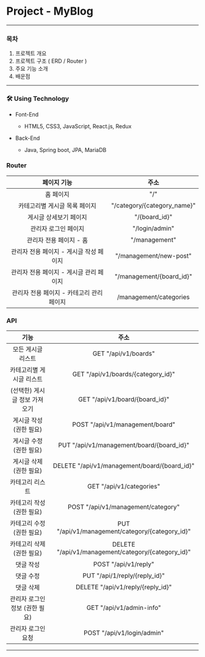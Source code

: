# Project - MyBlog 

-----

### 목차

1. 프로젝트 개요
2. 프로젝트 구조 ( ERD / Router )
3. 주요 기능 소개
4. 배운점

-----

### 🛠️ Using Technology

- Font-End
  - HTML5, CSS3, JavaScript, React.js, Redux

- Back-End
  - Java, Spring boot, JPA, MariaDB 

### Router

|                페이지 기능                |            주소             |
| :---------------------------------------: | :-------------------------: |
|                 홈 페이지                 |             "/"             |
|       카테고리별 게시글 목록 페이지       | "/category/{category_name}" |
|          게시글 상세보기 페이지           |        "/{board_id}"        |
|           관리자 로그인 페이지            |       "/login/admin"        |
|          관리자 전용 페이지 - 홈          |        "/management"        |
|  관리자 전용 페이지 - 게시글 작성 페이지  |   "/management/new-post"    |
|  관리자 전용 페이지 - 게시글 관리 페이지  |  "/management/{board_id}"   |
| 관리자 전용 페이지 - 카테고리 관리 페이지 |   /management/categories    |

### API

|              기능              |                         주소                         |
| :----------------------------: |:--------------------------------------------------:|
|       모든 게시글 리스트       |                GET "/api/v1/boards"                |
|    카테고리별 게시글 리스트    |         GET "/api/v1/boards/{category_id}"         |
| (선택한) 게시글 정보 가져오기  |           GET "/api/v1/board/{board_id}"           |
|    게시글 작성 (권한 필요)     |          POST "/api/v1/management/board"           |
|    게시글 수정 (권한 필요)     |     PUT "/api/v1/management/board/{board_id}"     |
|    게시글 삭제 (권한 필요)     |    DELETE "/api/v1/management/board/{board_id}"    |
|        카테고리 리스트         |              GET "/api/v1/categories"              |
|   카테고리 작성 (권한 필요)    |         POST "/api/v1/management/category"         |
|   카테고리 수정 (권한 필요)    |  PUT "/api/v1/management/category/{category_id}"   |
|   카테고리 삭제 (권한 필요)    | DELETE "/api/v1/management/category/{category_id}" |
|           댓글 작성            |                POST "/api/v1/reply"                |
|           댓글 수정            |           PUT "/api/1/reply/{reply_id}"           |
|           댓글 삭제            |         DELETE "/api/v1/reply/{reply_id}"          |
| 관리자 로그인 정보 (권한 필요) |              GET "/api/v1/admin-info"              |
|       관리자 로그인 요청       |             POST "/api/v1/login/admin"             |

------

